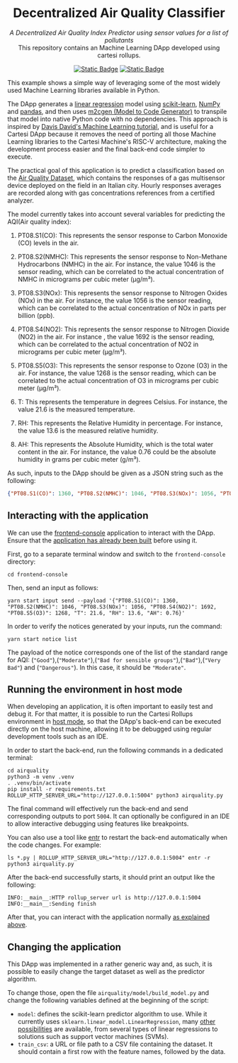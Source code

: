 <div align="center">
    <h1>Decentralized Air Quality Classifier</h1>
    <i>A Decentralized Air Quality Index Predictor using sensor values for a list of pollutants</i>
</div>
<div align="center">
  This repository contains an Machine Learning DApp developed using cartesi rollups.
</div>

<div align="center">
  
  <a href="">[![Static Badge](https://img.shields.io/badge/cartesi--rollups-1.0.0-5bd1d7)](https://docs.cartesi.io/cartesi-rollups/)</a>
  <a href="">[![Static Badge](https://img.shields.io/badge/python-3.11-yellow)](https://www.python.org/)</a>
</div>

This example shows a simple way of leveraging some of the most widely used Machine Learning libraries available in Python.

The DApp generates a [linear regression](https://en.wikipedia.org/wiki/Logistic_regression) model using [scikit-learn](https://scikit-learn.org/), [NumPy](https://numpy.org/) and [pandas](https://pandas.pydata.org/), and then uses [m2cgen (Model to Code Generator)](https://github.com/BayesWitnesses/m2cgen) to transpile that model into native Python code with no dependencies.
This approach is inspired by [Davis David's Machine Learning tutorial](https://www.freecodecamp.org/news/transform-machine-learning-models-into-native-code-with-zero-dependencies/), and is useful for a Cartesi DApp because it removes the need of porting all those Machine Learning libraries to the Cartesi Machine's RISC-V architecture, making the development process easier and the final back-end code simpler to execute.

The practical goal of this application is to predict a classification based on the [Air Quality Dataset](https://www.kaggle.com/datasets/fedesoriano/air-quality-data-set/), which contains the responses of a gas multisensor device deployed on the field in an Italian city. Hourly responses averages are recorded along with gas concentrations references from a certified analyzer.

The model currently takes into account several variables for predicting the AQI(Air quality index):

1. PT08.S1(CO): This represents the sensor response to Carbon Monoxide (CO) levels in the air.

2. PT08.S2(NMHC): This represents the sensor response to Non-Methane Hydrocarbons (NMHC) in the air. For instance, the value 1046 is the sensor reading, which can be correlated to the actual concentration of NMHC in micrograms per cubic meter (µg/m³).

3. PT08.S3(NOx): This represents the sensor response to Nitrogen Oxides (NOx) in the air. For instance, the value 1056 is the sensor reading, which can be correlated to the actual concentration of NOx in parts per billion (ppb).

4. PT08.S4(NO2): This represents the sensor response to Nitrogen Dioxide (NO2) in the air. For instance , the value 1692 is the sensor reading, which can be correlated to the actual concentration of NO2 in micrograms per cubic meter (µg/m³).

5. PT08.S5(O3): This represents the sensor response to Ozone (O3) in the air. For instance, the value 1268 is the sensor reading, which can be correlated to the actual concentration of O3 in micrograms per cubic meter (µg/m³).

6. T: This represents the temperature in degrees Celsius. For instance, the value 21.6 is the measured temperature.

7. RH: This represents the Relative Humidity in percentage. For instance, the value 13.6 is the measured relative humidity.

8. AH: This represents the Absolute Humidity, which is the total water content in the air. For instance, the value 0.76 could be the absolute humidity in grams per cubic meter (g/m³).

As such, inputs to the DApp should be given as a JSON string such as the following:

```json
{"PT08.S1(CO)": 1360, "PT08.S2(NMHC)": 1046, "PT08.S3(NOx)": 1056, "PT08.S4(NO2)": 1692, "PT08.S5(O3)": 1268, "T": 21.6, "RH": 13.6, "AH": 0.76}
```

## Interacting with the application

We can use the [frontend-console](../frontend-console) application to interact with the DApp.
Ensure that the [application has already been built](../frontend-console/README.md#building) before using it.

First, go to a separate terminal window and switch to the `frontend-console` directory:

```shell
cd frontend-console
```

Then, send an input as follows:

```shell
yarn start input send --payload '{"PT08.S1(CO)": 1360, "PT08.S2(NMHC)": 1046, "PT08.S3(NOx)": 1056, "PT08.S4(NO2)": 1692, "PT08.S5(O3)": 1268, "T": 21.6, "RH": 13.6, "AH": 0.76}'
```

In order to verify the notices generated by your inputs, run the command:

```shell
yarn start notice list
```

The payload of the notice corresponds one of the list of the standard range for AQI: (`"Good"`),(`"Moderate"`),(`"Bad for sensible groups"`),(`"Bad"`),(`"Very Bad"`) and (`"Dangerous"`).
In this case, it should be `"Moderate"`.

## Running the environment in host mode

When developing an application, it is often important to easily test and debug it. For that matter, it is possible to run the Cartesi Rollups environment in [host mode](../README.md#host-mode), so that the DApp's back-end can be executed directly on the host machine, allowing it to be debugged using regular development tools such as an IDE.

In order to start the back-end, run the following commands in a dedicated terminal:

```shell
cd airquality
python3 -m venv .venv
. .venv/bin/activate
pip install -r requirements.txt
ROLLUP_HTTP_SERVER_URL="http://127.0.0.1:5004" python3 airquality.py
```

The final command will effectively run the back-end and send corresponding outputs to port `5004`.
It can optionally be configured in an IDE to allow interactive debugging using features like breakpoints.

You can also use a tool like [entr](https://eradman.com/entrproject/) to restart the back-end automatically when the code changes. For example:

```shell
ls *.py | ROLLUP_HTTP_SERVER_URL="http://127.0.0.1:5004" entr -r python3 airquality.py
```

After the back-end successfully starts, it should print an output like the following:

```log
INFO:__main__:HTTP rollup_server url is http://127.0.0.1:5004
INFO:__main__:Sending finish
```

After that, you can interact with the application normally [as explained above](#interacting-with-the-application).

## Changing the application

This DApp was implemented in a rather generic way and, as such, it is possible to easily change the target dataset as well as the predictor algorithm.

To change those, open the file `airquality/model/build_model.py` and change the following variables defined at the beginning of the script:

- `model`: defines the scikit-learn predictor algorithm to use. While it currently uses `sklearn.linear_model.LinearRegression`, many [other possibilities](https://scikit-learn.org/stable/modules/classes.html) are available, from several types of linear regressions to solutions such as support vector machines (SVMs).
- `train_csv`: a URL or file path to a CSV file containing the dataset. It should contain a first row with the feature names, followed by the data.
